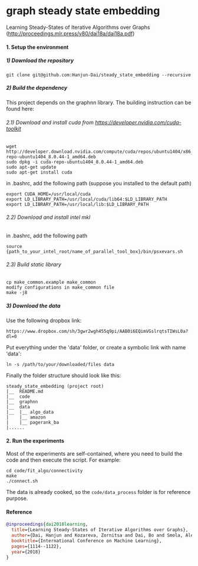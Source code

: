 # graph steady state embedding
Learning Steady-States of Iterative Algorithms over Graphs (http://proceedings.mlr.press/v80/dai18a/dai18a.pdf)

#### 1. Setup the environment

##### 1) Download the repository

    git clone git@github.com:Hanjun-Dai/steady_state_embedding --recursive
    
##### 2) Build the dependency

This project depends on the graphnn library. The building instruction can be found here:

###### 2.1) Download and install cuda from https://developer.nvidia.com/cuda-toolkit

    wget http://developer.download.nvidia.com/compute/cuda/repos/ubuntu1404/x86_64/cuda-repo-ubuntu1404_8.0.44-1_amd64.deb
    sudo dpkg -i cuda-repo-ubuntu1404_8.0.44-1_amd64.deb
    sudo apt-get update
    sudo apt-get install cuda
    
  in .bashrc, add the following path (suppose you installed to the default path)
  
    export CUDA_HOME=/usr/local/cuda
    export LD_LIBRARY_PATH=/usr/local/cuda/lib64:$LD_LIBRARY_PATH
    export LD_LIBRARY_PATH=/usr/local/lib:$LD_LIBRARY_PATH
    
###### 2.2) Download and install intel mkl

  in .bashrc, add the following path
  
    source {path_to_your_intel_root/name_of_parallel_tool_box}/bin/psxevars.sh

###### 2.3) Build static library

    cp make_common.example make_common
    modify configurations in make_common file
    make -j8
    
##### 3) Download the data
Use the following dropbox link:

    https://www.dropbox.com/sh/3gwr2wgh455q9pi/AAB0i6EQimVGslrqtsTIWsL0a?dl=0

Put everything under the 'data' folder, or create a symbolic link with name 'data':

    ln -s /path/to/your/downloaded/files data

Finally the folder structure should look like this:

    steady_state_embedding (project root)
    |__  README.md
    |__  code
    |__  graphnn
    |__  data
    |__  |__ algo_data
    |    |__ amazon
    |    |__ pagerank_ba
    |......
    
#### 2. Run the experiments

Most of the experiments are self-contained, where you need to build the code and then execute 
the script. For example:

    cd code/fit_algo/connectivity
    make
    ./connect.sh
    
The data is already cooked, so the ``code/data_process`` folder is for reference purpose. 

#### Reference

```bibtex
@inproceedings{dai2018learning,
  title={Learning Steady-States of Iterative Algorithms over Graphs},
  author={Dai, Hanjun and Kozareva, Zornitsa and Dai, Bo and Smola, Alex and Song, Le},
  booktitle={International Conference on Machine Learning},
  pages={1114--1122},
  year={2018}
}
```
